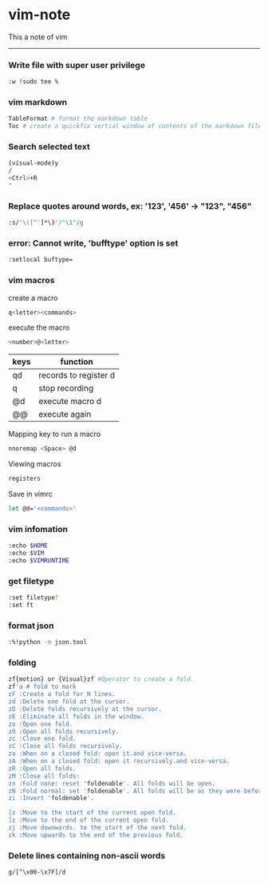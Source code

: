 # vim-note

This a note of vim

-----------------------------------------------------

### Write file with super user privilege

```sh
:w !sudo tee %
```

### vim markdown

```sh
TableFormat # format the markdown table
Toc # create a quickfix vertial window of contents of the markdown file
```

### Search selected text

```sh
(visual-mode)y
/
<Ctrl>+R
"
```

### Replace quotes around words, ex: '123', '456' -> "123", "456"

```sh
:s/'\([^']*\)'/"\1"/g
```

### error: Cannot write, 'bufftype' option is set

```sh
:setlocal buftype=
```

###  vim macros

create a macro

```sh
q<letter><commands>
```
execute the macro

```sh
<number>@<letter>
```

| keys | function              |
|------|-----------------------|
| qd   | records to register d |
| q    | stop recording        |
| @d   | execute macro d       |
| @@   | execute again         |


Mapping key to run a macro

```sh
nnoremap <Space> @d
```

Viewing macros

```sh
registers
```

Save in vimrc

```sh
let @d='<commands>'
```

### vim infomation

```sh
:echo $HOME
:echo $VIM
:echo $VIMRUNTIME
```

### get filetype

```sh
:set filetype?
:set ft
```

### format json

```sh
:%!python -m json.tool
```

### folding

```sh
zf{motion} or {Visual}zf #Operator to create a fold.
zf'a # fold to mark
zF :Create a fold for N lines.
zd :Delete one fold at the cursor.
zD :Delete folds recursively at the cursor.
zE :Eliminate all folds in the window.
zo :Open one fold.
zO :Open all folds recursively.
zc :Close one fold.
zC :Close all folds recursively.
za :When on a closed fold: open it.and vice-versa.
zA :When on a closed fold: open it recursively.and vice-versa.
zR :Open all folds.
zM :Close all folds:
zn :Fold none: reset 'foldenable'. All folds will be open.
zN :Fold normal: set 'foldenable'. All folds will be as they were before.
zi :Invert 'foldenable'.

[z :Move to the start of the current open fold.
]z :Move to the end of the current open fold.
zj :Move downwards. to the start of the next fold.
zk :Move upwards to the end of the previous fold.
```


### Delete lines containing non-ascii words

```bash
g/[^\x00-\x7F]/d
```



